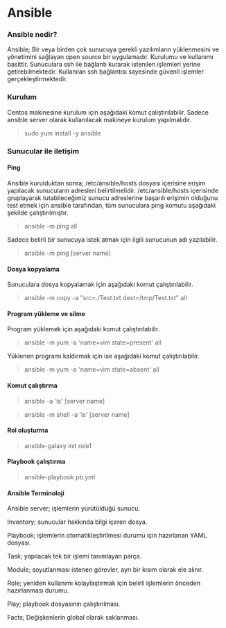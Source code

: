 # Ansible

### Ansible nedir?
Ansible; Bir veya birden çok sunucuya gerekli yazılımların yüklenmesini ve yönetimini sağlayan open source bir uygulamadır. Kurulumu ve kullanımı basittir. Sunuculara ssh ile bağlantı kurarak istenilen işlemleri yerine getirebilmektedir. Kullanılan ssh bağlantısı sayesinde güvenli işlemler gerçekleştirmektedir.

### Kurulum 
Centos makinesine kurulum için aşağıdaki komut çalıştırılabilir. Sadece ansible server olarak kullanılacak makineye kurulum yapılmalıdır.
> sudo  yum install -y ansible

### Sunucular ile iletişim

#### Ping
Ansible kurulduktan sonra; /etc/ansible/hosts dosyası içerisine erişim yapılacak sunucuların adresleri belirtilmelidir. /etc/ansible/hosts içerisinde gruplayarak tutabileceğimiz sunucu adreslerine başarılı erişimin olduğunu test etmek için ansible tarafından, tüm sunuculara ping komutu aşağıdaki şekilde çalıştırılmıştır.
> ansible -m ping all

Sadece belirli bir sunucuya istek atmak için ilgili sunucunun adı yazılabilir.
> ansible -m ping [server name]

#### Dosya kopyalama
Sunuculara dosya kopyalamak için aşağıdaki komut çalıştırılabilir.
> ansible -m copy -a "src=./Test.txt dest=/tmp/Test.txt" all

#### Program yükleme ve silme
Program yüklemek için aşağıdaki komut çalıştırılabilir.
> ansible -m yum -a 'name=vim state=present' all

Yüklenen programı kaldırmak için ise aşağıdaki komut çalıştırılabilir.
> ansible -m yum -a 'name=vim state=absent' all

#### Komut çalıştırma
> ansible -a 'ls' [server name]

> ansible -m shell -a 'ls' [server name]

#### Rol oluşturma
> ansible-galaxy init role1

#### Playbook çalıştırma
> ansible-playbook pb.yml

#### Ansible Terminoloji
Ansible server; işlemlerin yürütüldüğü sunucu.

Inventory; sunucular hakkında bilgi içeren dosya.

Playbook; işlemlerin otomatikleştirilmesi durumu için hazırlanan YAML dosyası.

Task; yapılacak tek bir işlemi tanımlayan parça.

Module; soyutlanması istenen görevler, ayrı bir kısım olarak ele alınır.

Role; yeniden kullanımı kolaylaştırmak için belirli işlemlerin önceden hazırlanması durumu.

Play; playbook dosyasının çalıştırılması.

Facts; Değişkenlerin global olarak saklanması.
